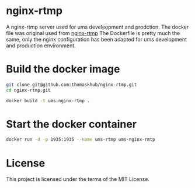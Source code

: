 # nginx-rtmp
A nginx-rtmp server used for ums develeopment and prodction. 
The docker file was original used from [nginx-rtmp](https://hub.docker.com/r/tiangolo/nginx-rtmp/)
The Dockerfile is pretty much the same, only the nginx configuration has been adapted for ums development and production 
environment. 

# Build the docker image 
```bash 
git clone git@github.com:thomaskhub/nginx-rtmp.git 
cd nginx-rtmp.git 

docker build -t ums-nginx-rtmp .
```

# Start the docker container 
```bash 
docker run -d -p 1935:1935 --name ums-rtmp ums-nginx-rmtp
```

# License
This project is licensed under the terms of the MIT License.



